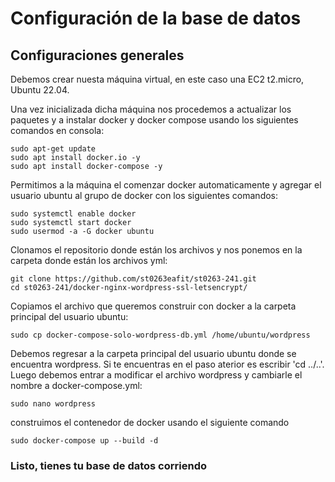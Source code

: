 # Configuración de la base de datos
## Configuraciones generales 
Debemos crear nuesta máquina virtual, en este caso una EC2 t2.micro, Ubuntu 22.04. 

Una vez inicializada dicha máquina nos procedemos a actualizar los paquetes y a instalar docker y docker compose usando los siguientes comandos en consola:

```shell
sudo apt-get update
sudo apt install docker.io -y
sudo apt install docker-compose -y
```

Permitimos a la máquina el comenzar docker automaticamente y agregar el usuario ubuntu al grupo de docker con los siguientes comandos:

```shell
sudo systemctl enable docker
sudo systemctl start docker
sudo usermod -a -G docker ubuntu
```

Clonamos el repositorio donde están los archivos y nos ponemos en la carpeta donde están los archivos yml:

```shell
git clone https://github.com/st0263eafit/st0263-241.git
cd st0263-241/docker-nginx-wordpress-ssl-letsencrypt/
```

Copiamos el archivo que queremos construir con docker a la carpeta principal del usuario ubuntu:

```shell
sudo cp docker-compose-solo-wordpress-db.yml /home/ubuntu/wordpress
```

Debemos regresar a la carpeta principal del usuario ubuntu donde se encuentra wordpress. Si te encuentras en el paso aterior es escribir 'cd ../..'.
Luego debemos entrar a modificar el archivo wordpress y cambiarle el nombre a docker-compose.yml:

```shell
sudo nano wordpress
```

construimos el contenedor de docker usando el siguiente comando

```shell
sudo docker-compose up --build -d
```

### Listo, tienes tu base de datos corriendo
